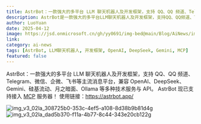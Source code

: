 ```yaml
---
title: AstrBot：一款强大的多平台 LLM 聊天机器人及开发框架，支持 QQ、QQ 频道、Telegram、微信、企微、飞书等主流消息平台，兼容 OpenAI、DeepSeek、Gemini、硅基流动、月之暗面、Ollama 等多种技术服务与 API。
description: AstrBot是一款强大的多平台LLM聊天机器人及开发框架，支持QQ、QQ频道、Telegram、微信、企微、飞书等主流消息平台，兼容OpenAI、DeepSeek、Gemini、硅基流动、月之暗面、Ollama等多种技术服务与API，现已支持接入MCP服务器。
author: LuoYuan
date: 2025-04-12
image: https://jsd.onmicrosoft.cn/gh/yy0691/img-bed@main/Blog/AiNews/img_v3_02la_308725b0-353c-4ef5-a108-8d38b9b81d4g.jpg
link: 
category: ai-news
tags: [AstrBot, LLM聊天机器人, 开发框架, OpenAI, DeepSeek, Gemini, MCP]
featured: false
---
```

AstrBot：一款强大的多平台 LLM 聊天机器人及开发框架，支持 QQ、QQ 频道、Telegram、微信、企微、飞书等主流消息平台，兼容 OpenAI、DeepSeek、Gemini、硅基流动、月之暗面、Ollama 等多种技术服务与 API。
AstrBot 现已支持接入 [MCP](https://modelcontextprotocol.io/) 服务器！
使用链接：https://astrbot.app/

![img_v3_02la_308725b0-353c-4ef5-a108-8d38b9b81d4g](https://jsd.onmicrosoft.cn/gh/yy0691/img-bed@main/Blog/AiNews/img_v3_02la_308725b0-353c-4ef5-a108-8d38b9b81d4g.jpg)
![img_v3_02la_dad5b370-f11a-4b77-8c44-343e20cb122g](https://jsd.onmicrosoft.cn/gh/yy0691/img-bed@main/Blog/AiNews/img_v3_02la_dad5b370-f11a-4b77-8c44-343e20cb122g.jpg)